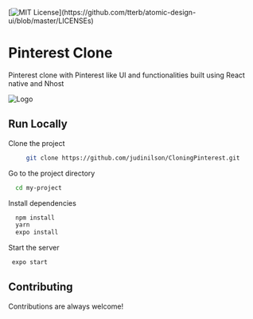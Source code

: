 
[![MIT License](https://img.shields.io/apm/l/atomic-design-ui.svg?)](https://github.com/tterb/atomic-design-ui/blob/master/LICENSEs)

# Pinterest Clone

Pinterest clone with Pinterest like UI and functionalities built using React native and Nhost

![Logo](https://download.logo.wine/logo/Pinterest/Pinterest-Logo.wine.png)



## Run Locally

Clone the project

```bash
     git clone https://github.com/judinilson/CloningPinterest.git
```

Go to the project directory

```bash
  cd my-project
```

Install dependencies

```bash
  npm install
  yarn
  expo install
```

Start the server

```bash
 expo start
```

  
## Contributing

Contributions are always welcome!

 

